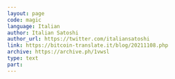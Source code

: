 ```yaml
---
layout: page
code: magic
language: Italian
author: Italian Satoshi
author_url: https://twitter.com/italiansatoshi
link: https://bitcoin-translate.it/blog/20211108.php
archive: https://archive.ph/1vwsl
type: text
part: 
---
```

